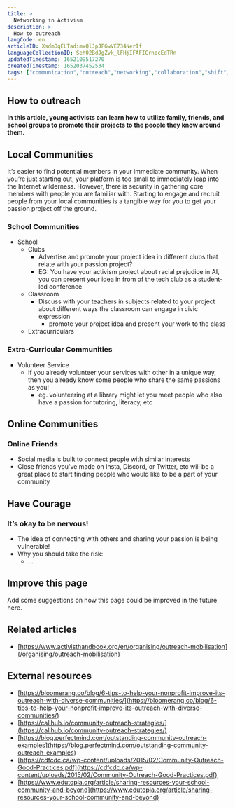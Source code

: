 ```yaml
---
title: >
  Networking in Activism
description: >
  How to outreach
langCode: en
articleID: XsdmDqELTadimxQlJpJFGwVE734NerIf
languageCollectionID: Seh02BdJgZvk_lFHjIFAFICrnocEdTRn
updatedTimestamp: 1652109517270
createdTimestamp: 1652037452534
tags: ["communication","outreach","networking","collaboration","shift","shift x activist handbook"]
---
```


## How to outreach

**In this article, young activists can learn how to utilize family, friends, and school groups to promote their projects to the people they know around them.**

## **Local Communities**

It’s easier to find potential members in your immediate community. When you’re just starting out, your platform is too small to immediately leap into the Internet wilderness. However, there is security in gathering core members with people you are familiar with. Starting to engage and recruit people from your local communities is a tangible way for you to get your passion project off the ground.

### School Communities

-   School
    -   Clubs
        -   Advertise and promote your project idea in different clubs that relate with your passion project?
        -   EG: You have your activism project about racial prejudice in AI, you can present your idea in from of the tech club as a student-led conference
    -   Classroom
        -   Discuss with your teachers in subjects related to your project about different ways the classroom can engage in civic expression
            -   promote your project idea and present your work to the class
    -   Extracurriculars

### Extra-Curricular Communities

-   Volunteer Service
    -   if you already volunteer your services with other in a unique way, then you already know some people who share the same passions as you!
        -   eg. volunteering at a library might let you meet people who also have a passion for tutoring, literacy, etc

## **Online Communities**

### Online Friends

-   Social media is built to connect people with similar interests
-   Close friends you’ve made on Insta, Discord, or Twitter, etc will be a great place to start finding people who would like to be a part of your community

## **Have Courage**

### It’s okay to be nervous!

-   The idea of connecting with others and sharing your passion is being vulnerable!
-   Why you should take the risk:
    -   …

## **Improve this page**

Add some suggestions on how this page could be improved in the future here.

## **Related articles**

-   [https://www.activisthandbook.org/en/organising/outreach-mobilisation](/organising/outreach-mobilisation)

## **External resources**

-   [https://bloomerang.co/blog/6-tips-to-help-your-nonprofit-improve-its-outreach-with-diverse-communities/](https://bloomerang.co/blog/6-tips-to-help-your-nonprofit-improve-its-outreach-with-diverse-communities/)
-   [https://callhub.io/community-outreach-strategies/](https://callhub.io/community-outreach-strategies/)
-   [https://blog.perfectmind.com/outstanding-community-outreach-examples](https://blog.perfectmind.com/outstanding-community-outreach-examples)
-   [https://cdfcdc.ca/wp-content/uploads/2015/02/Community-Outreach-Good-Practices.pdf](https://cdfcdc.ca/wp-content/uploads/2015/02/Community-Outreach-Good-Practices.pdf)
-   [https://www.edutopia.org/article/sharing-resources-your-school-community-and-beyond](https://www.edutopia.org/article/sharing-resources-your-school-community-and-beyond)